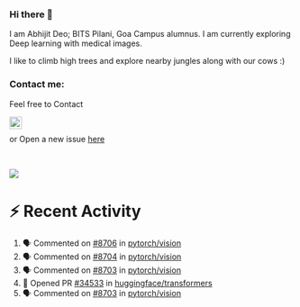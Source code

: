 ### Hi there 👋

I am Abhijit Deo; BITS Pilani, Goa Campus alumnus. I am currently exploring Deep learning with medical images.  


I like to climb high trees and explore nearby jungles along with our cows :)
### Contact me:

Feel free to Contact


[<img align="left" alt="Abhijit Deo | Gmail" width="22px" src="https://cdn.jsdelivr.net/npm/simple-icons@v3/icons/gmail.svg" />][gmail]
<br />


 or Open a new issue [here](https://github.com/abhi-glitchhg/abhi-glitchhg/issues)

[gmail]: mailto:f20190041@goa.bits-pilani.ac.in

<br>



![](https://komarev.com/ghpvc/?username=abhi-glitchhg&color=green)


# :zap: Recent Activity

<!--START_SECTION:activity-->
1. 🗣 Commented on [#8706](https://github.com/pytorch/vision/issues/8706#issuecomment-2452168803) in [pytorch/vision](https://github.com/pytorch/vision)
2. 🗣 Commented on [#8704](https://github.com/pytorch/vision/issues/8704#issuecomment-2451630592) in [pytorch/vision](https://github.com/pytorch/vision)
3. 🗣 Commented on [#8703](https://github.com/pytorch/vision/issues/8703#issuecomment-2450558655) in [pytorch/vision](https://github.com/pytorch/vision)
4. 💪 Opened PR [#34533](https://github.com/huggingface/transformers/pull/34533) in [huggingface/transformers](https://github.com/huggingface/transformers)
5. 🗣 Commented on [#8703](https://github.com/pytorch/vision/issues/8703#issuecomment-2448971730) in [pytorch/vision](https://github.com/pytorch/vision)
<!--END_SECTION:activity-->

